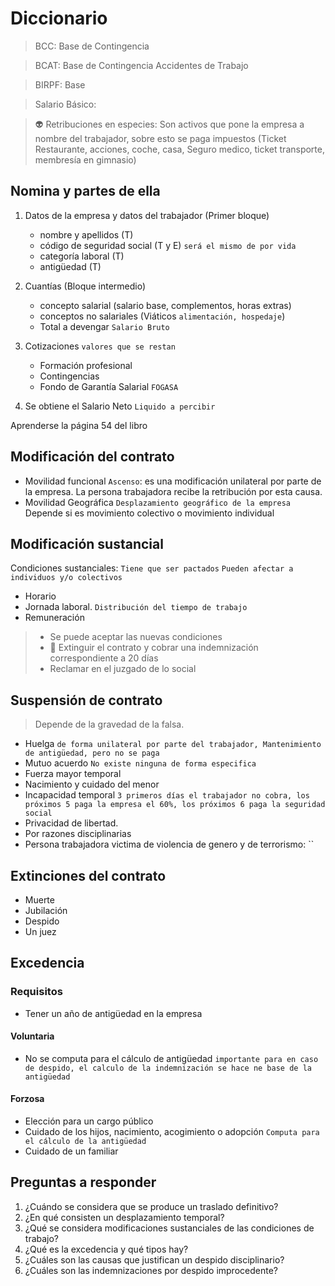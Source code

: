 # Diccionario

> BCC: Base de Contingencia

> BCAT: Base de Contingencia Accidentes de Trabajo

> BIRPF: Base 

> Salario Básico: 

> :alien: Retribuciones en especies: Son activos que pone la empresa a nombre del trabajador, sobre esto se paga impuestos (Ticket Restaurante, acciones, coche, casa, Seguro medico, ticket transporte, membresía en gimnasio)


## Nomina y partes de ella

1. Datos de la empresa y datos del trabajador (Primer bloque)
    - nombre y apellidos (T)
    - código de seguridad social (T y E) `será el mismo de por vida`
    - categoría laboral (T)
    - antigüedad (T)


2. Cuantías (Bloque intermedio)
    - concepto salarial (salario base, complementos, horas extras)
    - conceptos no salariales (Viáticos `alimentación, hospedaje`)
    - Total a devengar `Salario Bruto`


3. Cotizaciones `valores que se restan`
    - Formación profesional 
    - Contingencias
    - Fondo de Garantía Salarial `FOGASA`

4. Se obtiene el Salario Neto `Liquido a percibir`


Aprenderse la página 54 del libro

## Modificación del contrato
- Movilidad funcional `Ascenso`: es una modificación unilateral por parte de la empresa. La persona trabajadora recibe la retribución por esta causa.
- Movilidad Geográfica `Desplazamiento geográfico de la empresa` Depende si es movimiento colectivo o movimiento individual

## Modificación sustancial
Condiciones sustanciales: `Tiene que ser pactados` `Pueden afectar a individuos y/o colectivos`
- Horario
- Jornada laboral.  `Distribución del tiempo de trabajo`
- Remuneración 

> - Se puede aceptar las nuevas condiciones
> - 🤖 Extinguir el contrato y cobrar una indemnización correspondiente a 20 días
> - Reclamar en el juzgado de lo social

## Suspensión de contrato 
> Depende de la gravedad de la falsa.

- Huelga `de forma unilateral por parte del trabajador, Mantenimiento de antigüedad, pero no se paga`
- Mutuo acuerdo `No existe ninguna de forma especifica`
- Fuerza mayor temporal
- Nacimiento y cuidado del menor
- Incapacidad temporal `3 primeros días el trabajador no cobra, los próximos 5 paga la empresa el 60%, los próximos 6 paga la seguridad social`
- Privacidad de libertad.
- Por razones disciplinarias
- Persona trabajadora victima de violencia de genero y de terrorismo: ``


## Extinciones del contrato
- Muerte
- Jubilación
- Despido
- Un juez

## Excedencia

### Requisitos
- Tener un año de antigüedad en la empresa

#### Voluntaria
- No se computa para el cálculo de antigüedad `importante para en caso de despido, el calculo de la indemnización se hace ne base de la antigüedad`

#### Forzosa
- Elección para un cargo público 
- Cuidado de los hijos, nacimiento, acogimiento o adopción `Computa para el cálculo de la antigüedad`
- Cuidado de un familiar

## Preguntas a responder
1.	¿Cuándo se considera que se produce un traslado definitivo?
2.	¿En qué consisten un desplazamiento temporal?
3.	¿Qué se considera modificaciones sustanciales de las condiciones de trabajo?
4.	¿Qué es la excedencia y qué tipos hay?
5.	¿Cuáles son las causas que justifican un despido disciplinario?
6.	¿Cuáles son las indemnizaciones por despido improcedente?
